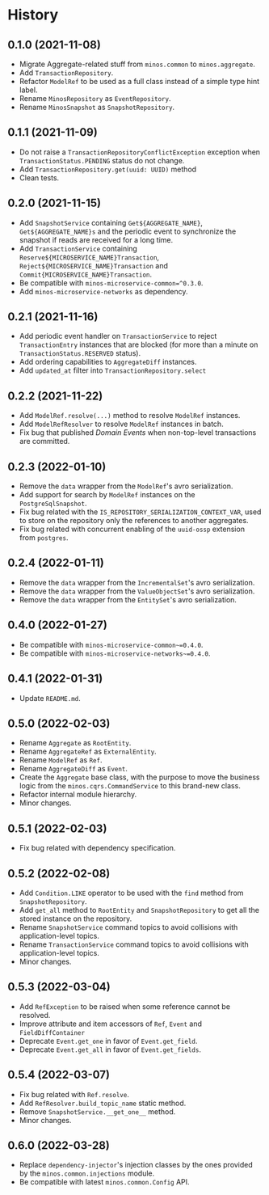 # History

## 0.1.0 (2021-11-08)

* Migrate Aggregate-related stuff from `minos.common` to `minos.aggregate`.
* Add `TransactionRepository`.
* Refactor `ModelRef` to be used as a full class instead of a simple type hint label.
* Rename `MinosRepository` as `EventRepository`.
* Rename `MinosSnapshot` as `SnapshotRepository`.

## 0.1.1 (2021-11-09)

* Do not raise a `TransactionRepositoryConflictException` exception when `TransactionStatus.PENDING` status do not change.
* Add `TransactionRepository.get(uuid: UUID)` method
* Clean tests.

## 0.2.0 (2021-11-15)

* Add `SnapshotService` containing `Get${AGGREGATE_NAME}`, `Get${AGGREGATE_NAME}s` and the periodic event to synchronize the snapshot if reads are received for a long time.
* Add `TransactionService` containing `Reserve${MICROSERVICE_NAME}Transaction`, `Reject${MICROSERVICE_NAME}Transaction` and `Commit{MICROSERVICE_NAME}Transaction`.
* Be compatible with `minos-microservice-common=^0.3.0`.
* Add `minos-microservice-networks` as dependency.

## 0.2.1 (2021-11-16)

* Add periodic event handler on `TransactionService` to reject `TransactionEntry` instances that are blocked (for more than a minute on `TransactionStatus.RESERVED` status).
* Add ordering capabilities to `AggregateDiff` instances.
* Add `updated_at` filter into `TransactionRepository.select`

## 0.2.2 (2021-11-22)

* Add `ModelRef.resolve(...)` method to resolve `ModelRef` instances.
* Add `ModelRefResolver` to resolve `ModelRef` instances in batch.
* Fix bug that published *Domain Events* when non-top-level transactions are committed.

## 0.2.3 (2022-01-10)

* Remove the `data` wrapper from the `ModelRef`'s avro serialization.
* Add support for search by `ModelRef` instances on the `PostgreSqlSnapshot`.
* Fix bug related with the `IS_REPOSITORY_SERIALIZATION_CONTEXT_VAR`, used to store on the repository only the references to another aggregates.
* Fix bug related with concurrent enabling of the `uuid-ossp` extension from `postgres`.

## 0.2.4 (2022-01-11)

* Remove the `data` wrapper from the `IncrementalSet`'s avro serialization.
* Remove the `data` wrapper from the `ValueObjectSet`'s avro serialization.
* Remove the `data` wrapper from the `EntitySet`'s avro serialization.

## 0.4.0 (2022-01-27)

* Be compatible with `minos-microservice-common~=0.4.0`.
* Be compatible with `minos-microservice-networks~=0.4.0`.

## 0.4.1 (2022-01-31)

* Update `README.md`.


## 0.5.0 (2022-02-03)

* Rename `Aggregate` as `RootEntity`.
* Rename `AggregateRef` as `ExternalEntity`.
* Rename `ModelRef` as `Ref`.
* Rename `AggregateDiff` as `Event`.
* Create the `Aggregate` base class, with the purpose to move the business logic from the `minos.cqrs.CommandService` to this brand-new class.
* Refactor internal module hierarchy.
* Minor changes.

## 0.5.1 (2022-02-03)

* Fix bug related with dependency specification.

## 0.5.2 (2022-02-08)

* Add `Condition.LIKE` operator to be used with the `find` method from `SnapshotRepository`.
* Add `get_all` method to `RootEntity` and `SnapshotRepository` to get all the stored instance on the repository. 
* Rename `SnapshotService` command topics to avoid collisions with application-level topics. 
* Rename `TransactionService` command topics to avoid collisions with application-level topics. 
* Minor changes.

## 0.5.3 (2022-03-04)

* Add `RefException` to be raised when some reference cannot be resolved.
* Improve attribute and item accessors of `Ref`, `Event` and `FieldDiffContainer`
* Deprecate `Event.get_one` in favor of `Event.get_field`.
* Deprecate `Event.get_all` in favor of `Event.get_fields`.

## 0.5.4 (2022-03-07)

* Fix bug related with `Ref.resolve`.
* Add `RefResolver.build_topic_name` static method.
* Remove `SnapshotService.__get_one__` method.
* Minor changes.

## 0.6.0 (2022-03-28)

* Replace `dependency-injector`'s injection classes by the ones provided by the `minos.common.injections` module.
* Be compatible with latest `minos.common.Config` API.
